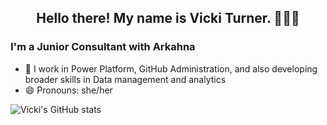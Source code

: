 
</p>
<h2 align="center">Hello there! My name is Vicki Turner. 👋🤓😺</h2>


### I'm a Junior Consultant with Arkahna

- 🔭 I work in Power Platform, GitHub Administration, and also developing broader skills in Data management and analytics
- 😄 Pronouns: she/her


![Vicki's GitHub stats](https://github-readme-stats.vercel.app/api?username=VickiTurns&show_icons=true&theme=synthwave)

